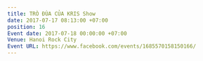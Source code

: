 ```yaml
---
title: TRÒ ĐÙA CỦA KRIS Show
date: 2017-07-17 08:13:00 +07:00
position: 16
Event date: 2017-07-18 00:00:00 +07:00
Venue: Hanoi Rock City
Event URL: https://www.facebook.com/events/1685570158150166/
---
```


